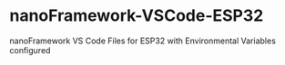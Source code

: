 # nanoFramework-VSCode-ESP32
nanoFramework VS Code Files for ESP32 with Environmental Variables configured 
